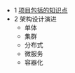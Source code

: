 * 1 [项目包括的知识点](https://github.com/stevenli91748/Software-Architecture-Design/blob/master/%E7%94%B5%E5%95%86%E7%B3%BB%E7%BB%9F%E8%AE%BE%E8%AE%A1%E5%BC%80%E5%8F%91%E5%AE%9E%E4%BE%8B/%E9%A1%B9%E7%9B%AE%E5%8C%85%E6%8B%AC%E7%9A%84%E7%9F%A5%E8%AF%86%E7%82%B9.md)
* 2 架构设计演进
  * 单体
  * 集群
  * 分布式
  * 微服务
  * 容器化 
